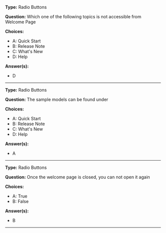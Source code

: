 __Type:__  Radio Buttons
 
__Question:__  Which one of the following topics is not accessible from Welcome Page 
 
__Choices:__
  - A: Quick Start  
  - B: Release Note  
  - C: What's New  
  - D: Help  
  
__Answer(s):__
  - D
  
----

__Type:__  Radio Buttons
 
__Question:__  The sample models can be found under  

__Choices:__
  - A: Quick Start  
  - B: Release Note  
  - C: What's New  
  - D: Help  
  
__Answer(s):__
  - A
  
----

__Type:__  Radio Buttons
 
__Question:__  Once the welcome page is closed, you can not open it again  

__Choices:__
  - A: True  
  - B: False  
  
__Answer(s):__
  - B
  
----
